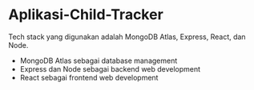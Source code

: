 # Aplikasi-Child-Tracker

Tech stack yang digunakan adalah MongoDB Atlas, Express, React, dan Node.

- MongoDB Atlas sebagai database management
- Express dan Node sebagai backend web development
- React sebagai frontend web development
